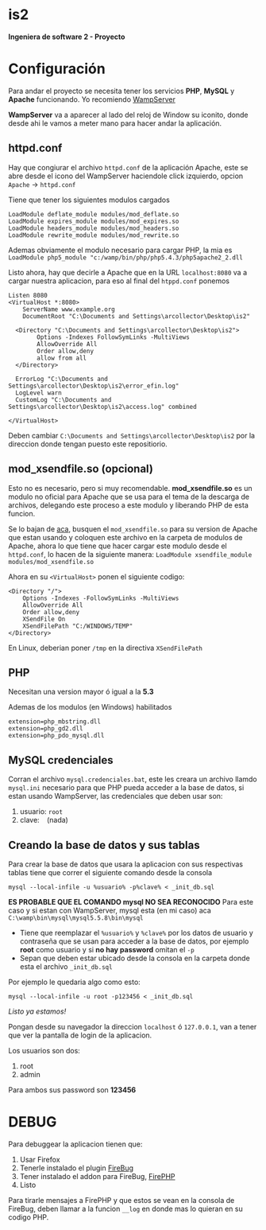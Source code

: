 is2
===
**Ingeniera de software 2 - Proyecto**

Configuración
============
Para andar el proyecto se necesita tener los servicios **PHP**, **MySQL** y **Apache** funcionando. Yo recomiendo [WampServer](http://sourceforge.net/projects/wampserver/?source=directory)

**WampServer** va a aparecer al lado del reloj de Window su iconito, donde desde ahi le vamos a meter mano para hacer andar la aplicación.

httpd.conf
-------------
Hay que congiurar el archivo `httpd.conf` de la aplicación Apache, este se abre desde el icono del WampServer haciendole click izquierdo, opcion `Apache` -> `httpd.conf`

Tiene que tener los siguientes modulos cargados
```
LoadModule deflate_module modules/mod_deflate.so
LoadModule expires_module modules/mod_expires.so
LoadModule headers_module modules/mod_headers.so
LoadModule rewrite_module modules/mod_rewrite.so
```

Ademas obviamente el modulo necesario para cargar PHP, la mia es
`LoadModule php5_module "c:/wamp/bin/php/php5.4.3/php5apache2_2.dll`

Listo ahora, hay que decirle a Apache que en la URL `localhost:8080` va a cargar nuestra aplicacion, para eso al final del `htppd.conf` ponemos

```
Listen 8080
<VirtualHost *:8080>
    ServerName www.example.org
    DocumentRoot "C:\Documents and Settings\arcollector\Desktop\is2"

  <Directory "C:\Documents and Settings\arcollector\Desktop\is2">
        Options -Indexes FollowSymLinks -MultiViews
        AllowOverride All
        Order allow,deny
        allow from all
  </Directory>

  ErrorLog "C:\Documents and Settings\arcollector\Desktop\is2\error_efin.log"
  LogLevel warn
  CustomLog "C:\Documents and Settings\arcollector\Desktop\is2\access.log" combined

</VirtualHost>
```

Deben cambiar `C:\Documents and Settings\arcollector\Desktop\is2` por la direccion donde tengan puesto este repositiorio.

mod_xsendfile.so (opcional)
--------------------------
Esto no es necesario, pero si muy recomendable. **mod_xsendfile.so** es un modulo no oficial para Apache que se usa para el tema de la descarga de archivos, delegando este proceso a este modulo y liberando PHP de esta funcion.

Se lo bajan de [aca](https://github.com/nmaier/mod_xsendfile), busquen el `mod_xsendfile.so` para su version de Apache que estan usando y coloquen este archivo en la carpeta de modulos de Apache, ahora lo que tiene que hacer cargar este modulo desde el `httpd.conf`, lo hacen de la siguiente manera:
`LoadModule xsendfile_module modules/mod_xsendfile.so`

Ahora en su `<VirtualHost>` ponen el siguiente codigo:
```
<Directory "/">
    Options -Indexes -FollowSymLinks -MultiViews
    AllowOverride All
    Order allow,deny
    XSendFile On
    XSendFilePath "C:/WINDOWS/TEMP"
</Directory>
```
En Linux, deberian poner `/tmp` en la directiva `XSendFilePath`

PHP
-----
Necesitan una version mayor ó igual a la **5.3**

Ademas de los modulos (en Windows) habilitados
```
extension=php_mbstring.dll
extension=php_gd2.dll
extension=php_pdo_mysql.dll
```

MySQL credenciales
-------------------------
Corran el archivo `mysql.credenciales.bat`, este les creara un archivo llamdo `mysql.ini` necesario para que PHP pueda acceder a la base de datos, si estan usando WampServer, las credenciales que deben usar son:

1. usuario: `root`
2. clave: ` ` (nada)
	
Creando la base de datos y sus tablas
------------------------------------------------
Para crear la base de datos que usara la aplicacion con sus respectivas tablas tiene que correr el siguiente comando desde la consola

`mysql --local-infile -u %usuario% -p%clave% < _init_db.sql`

**ES PROBABLE QUE EL COMANDO mysql NO SEA RECONOCIDO**
Para este caso y si estan con WampServer, mysql esta (en mi caso) aca
	`C:\wamp\bin\mysql\mysql5.5.8\bin\mysql` 

* Tiene que reemplazar el `%usuario%` y `%clave%` por los datos de usuario y contraseña que se usan para acceder a la base de datos, por ejemplo **root** como usuario y si **no hay password** omitan el `-p`
* Sepan que deben estar ubicado desde la consola en la carpeta donde esta el archivo `_init_db.sql`

Por ejemplo le quedaria algo como esto:

`mysql --local-infile -u root -p123456 < _init_db.sql`

*Listo ya estamos!*

Pongan desde su navegador la direccion `localhost` ó `127.0.0.1`, van a tener que ver la pantalla de login de la aplicacion.

Los usuarios son dos:

1. root
2. admin
	
Para ambos sus password son **123456**

DEBUG
======
Para debuggear la aplicacion tienen que:

1. Usar Firefox
2. Tenerle instalado el plugin [FireBug](https://addons.mozilla.org/es/firefox/addon/firebug/)
3. Tener instalado el addon para FireBug, [FirePHP](https://addons.mozilla.org/en-US/firefox/addon/firephp/)
3. Listo

Para tirarle mensajes a FirePHP y que estos se vean en la consola de FireBug, deben llamar a la funcion `__log` en donde mas lo quieran en su codigo PHP.
